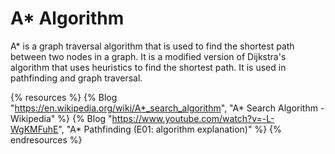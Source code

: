 # A* Algorithm

A* is a graph traversal algorithm that is used to find the shortest path between two nodes in a graph. It is a modified version of Dijkstra's algorithm that uses heuristics to find the shortest path. It is used in pathfinding and graph traversal.

{% resources %}
  {% Blog "https://en.wikipedia.org/wiki/A*_search_algorithm", "A* Search Algorithm - Wikipedia" %}
  {% Blog "https://www.youtube.com/watch?v=-L-WgKMFuhE", "A* Pathfinding (E01: algorithm explanation)" %}
{% endresources %}
